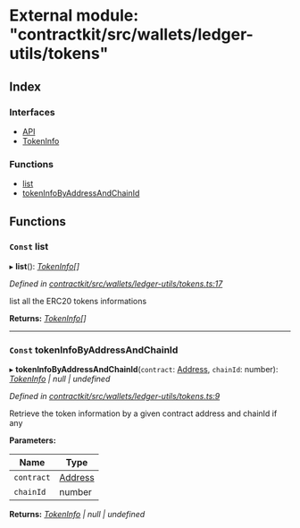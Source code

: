 # External module: "contractkit/src/wallets/ledger-utils/tokens"

## Index

### Interfaces

* [API](../interfaces/_contractkit_src_wallets_ledger_utils_tokens_.api.md)
* [TokenInfo](../interfaces/_contractkit_src_wallets_ledger_utils_tokens_.tokeninfo.md)

### Functions

* [list](_contractkit_src_wallets_ledger_utils_tokens_.md#const-list)
* [tokenInfoByAddressAndChainId](_contractkit_src_wallets_ledger_utils_tokens_.md#const-tokeninfobyaddressandchainid)

## Functions

### `Const` list

▸ **list**(): *[TokenInfo](../interfaces/_contractkit_src_wallets_ledger_utils_tokens_.tokeninfo.md)[]*

*Defined in [contractkit/src/wallets/ledger-utils/tokens.ts:17](https://github.com/celo-org/celo-monorepo/blob/master/packages/contractkit/src/wallets/ledger-utils/tokens.ts#L17)*

list all the ERC20 tokens informations

**Returns:** *[TokenInfo](../interfaces/_contractkit_src_wallets_ledger_utils_tokens_.tokeninfo.md)[]*

___

### `Const` tokenInfoByAddressAndChainId

▸ **tokenInfoByAddressAndChainId**(`contract`: [Address](_contractkit_src_base_.md#address), `chainId`: number): *[TokenInfo](../interfaces/_contractkit_src_wallets_ledger_utils_tokens_.tokeninfo.md) | null | undefined*

*Defined in [contractkit/src/wallets/ledger-utils/tokens.ts:9](https://github.com/celo-org/celo-monorepo/blob/master/packages/contractkit/src/wallets/ledger-utils/tokens.ts#L9)*

Retrieve the token information by a given contract address and chainId if any

**Parameters:**

Name | Type |
------ | ------ |
`contract` | [Address](_contractkit_src_base_.md#address) |
`chainId` | number |

**Returns:** *[TokenInfo](../interfaces/_contractkit_src_wallets_ledger_utils_tokens_.tokeninfo.md) | null | undefined*

